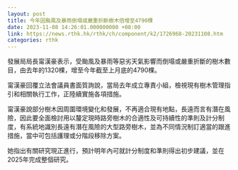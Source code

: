 ```yaml
---
layout: post
title: 今年因颱風及暴雨倒塌或嚴重折斷樹木倍增至4790棵
date: 2023-11-08 14:26:01.000000000 +08:00
link: https://news.rthk.hk/rthk/ch/component/k2/1726968-20231108.htm
categories: rthk
---
```


發展局局長甯漢豪表示，受颱風及暴雨等惡劣天氣影響而倒塌或嚴重折斷的樹木數目，由去年的1320棵，增至今年截至上月底的4790棵。

甯漢豪回覆立法會議員書面質詢說，當局去年成立專責小組，檢視現有樹木管理指引和相關執行工作，正陸續實施各項措施。

甯漢豪說部分樹木因周圍環境變化和發展，不再適合現有地點，長遠而言有潛在風險，因此要全面檢討用以釐定現時路旁樹木的合適性及可持續性的準則及計分制度，有系統地識別長遠有潛在風險的大型路旁樹木，並為不同情況制訂適當的跟進措施，當中可包括護理或分階段移除方案。

她指出有關研究現正進行，預計明年內可就計分制度和準則得出初步建議，並在2025年完成整個研究。
